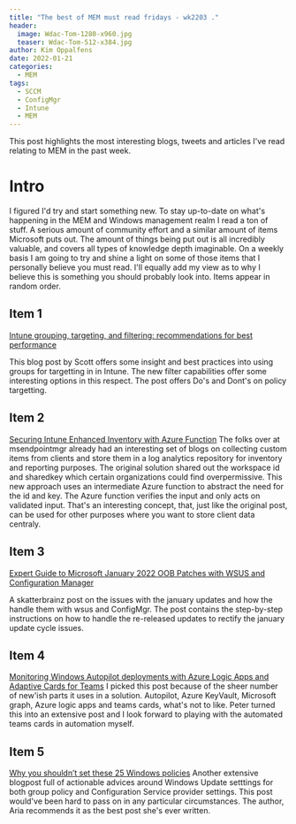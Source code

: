 ```yaml
---
title: "The best of MEM must read fridays - wk2203 ."
header:
  image: Wdac-Tom-1280-x960.jpg
  teaser: Wdac-Tom-512-x384.jpg
author: Kim Oppalfens
date: 2022-01-21
categories:
  - MEM
tags:
  - SCCM
  - ConfigMgr
  - Intune
  - MEM
---
```


This post highlights the most interesting blogs, tweets and articles I've read relating to MEM in the past week.

# Intro #

I figured I'd try and start something new. To stay up-to-date on what's happening in the MEM and Windows management realm I read a ton of stuff. A serious amount of community effort and a similar amount of items Microsoft puts out. The amount of things being put out is all incredibly valuable, and covers all types of knowledge depth imaginable. On a weekly basis I am going to try and shine a light on some of those items that I personally believe you must read. I'll equally add my view as to why I believe this is something you should probably look into. Items appear in random order.

## Item 1 ##

[Intune grouping, targeting, and filtering: recommendations for best performance](https://techcommunity.microsoft.com/t5/intune-customer-success/intune-grouping-targeting-and-filtering-recommendations-for-best/ba-p/2983058)

This blog post by Scott offers some insight and best practices into using groups for targetting in in Intune. The new filter capabilities offer some interesting options in this respect. The post offers Do's and Dont's on policy targetting. 

## Item 2 ##
[Securing Intune Enhanced Inventory with Azure Function](https://msendpointmgr.com/2022/01/17/securing-intune-enhanced-inventory-with-azure-function/)
The folks over at msendpointmgr already had an interesting set of blogs on collecting custom items from clients and store them in a log analytics repository for inventory and reporting purposes. The original solution shared out the workspace id and sharedkey which certain organizations could find overpermissive. This new approach uses an intermediate Azure function to abstract the need for the id and key. The Azure function verifies the input and only acts on validated input. That's an interesting concept, that, just like the original post, can be used for other purposes where you want to store client data centraly. 

## Item 3 ##
[Expert Guide to Microsoft January 2022 OOB Patches with WSUS and Configuration Manager](https://skatterbrainz.wordpress.com/2022/01/19/expert-guide-to-microsoft-january-2022-oob-patches-with-wsus-and-configuration-manager/)

A skatterbrainz post on the issues with the january updates and how the handle them with wsus and ConfigMgr. The post contains the step-by-step instructions on how to handle the re-released updates to rectify the january update cycle issues.

## Item 4 ##
[Monitoring Windows Autopilot deployments with Azure Logic Apps and Adaptive Cards for Teams](https://www.petervanderwoude.nl/post/monitoring-windows-autopilot-deployments-with-azure-logic-apps-and-adaptive-cards-for-teams/)
I picked this post because of the sheer number of new'ish parts it uses in a solution. Autopilot, Azure KeyVault, Microsoft graph, Azure logic apps and teams cards, what's not to like. Peter turned this into an extensive post and I look forward to playing with the automated teams cards in automation myself.

## Item 5 ##
[Why you shouldn’t set these 25 Windows policies](https://techcommunity.microsoft.com/t5/windows-it-pro-blog/why-you-shouldn-t-set-these-25-windows-policies/ba-p/3066178)
Another extensive blogpost full of actionable advices around Windows Update setttings for both group policy and Configuration Service provider settings. This post would've been hard to pass on in any particular circumstances. The author, Aria recommends it as the best post she's ever written.  




